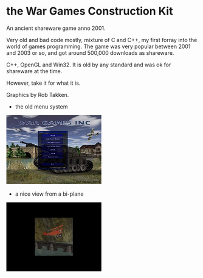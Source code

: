 # the War Games Construction Kit

An ancient shareware game anno 2001.

Very old and bad code mostly, mixture of C and C++, my first forray into the world of games programming.
The game was very popular between 2001 and 2003 or so, and got around 500,000 downloads as shareware.

C++, OpenGL and Win32.  It is old by any standard and was ok for shareware at the time.

However, take it for what it is.

Graphics by Rob Takken.


* the old menu system

![menu screen](https://raw.githubusercontent.com/peter3125/wgck/master/data/wgckscreenshot1.jpg)


* a nice view from a bi-plane

![menu screen](https://raw.githubusercontent.com/peter3125/wgck/master/data/wgckscreenshot2.jpg)

